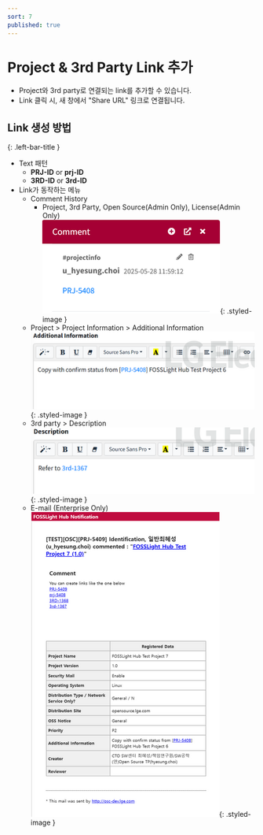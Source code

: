 ```yaml
---
sort: 7
published: true
---
```


# Project & 3rd Party Link 추가  
- Project와 3rd party로 연결되는 link를 추가할 수 있습니다.  
- Link 클릭 시, 새 창에서 "Share URL" 링크로 연결됩니다.  

## Link 생성 방법  
{: .left-bar-title }  

- Text 패턴 
    - **PRJ-ID** or **prj-ID**
    - **3RD-ID** or **3rd-ID**
- Link가 동작하는 메뉴
    - Comment History 
        - Project, 3rd Party, Open Source(Admin Only), License(Admin Only)  
        ![CommentLink](../../images/common/project_link/comment_link.png){: .styled-image }  
    - Project > Project Information > Additional Information  
    ![AdditionalInfoLink](../../images/common/project_link/additional_info_link.png){: .styled-image }  
    - 3rd party > Description  
    ![DescriptionLink](../../images/common/project_link/description_link.png){: .styled-image }  
    - E-mail (Enterprise Only)  
    ![EmailLink](../../images/common/project_link/email_link.png){: .styled-image }     
        
